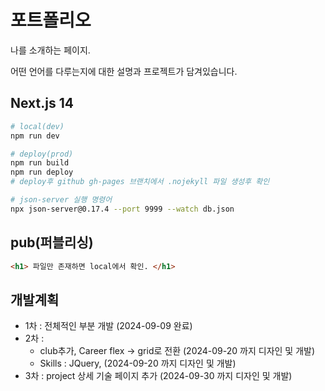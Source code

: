 # 포트폴리오

나를 소개하는 페이지.

어떤 언어를 다루는지에 대한 설명과 프로젝트가 담겨있습니다.

## Next.js 14
```bash
# local(dev)
npm run dev

# deploy(prod)
npm run build
npm run deploy
# deploy후 github gh-pages 브랜치에서 .nojekyll 파일 생성후 확인

# json-server 실행 명령어
npx json-server@0.17.4 --port 9999 --watch db.json
```

## pub(퍼블리싱)
```html
<h1> 파일만 존재하면 local에서 확인. </h1>
```

## 개발계획
- 1차 : 전체적인 부분 개발 (2024-09-09 완료)
- 2차 : 
    - club추가, Career flex -> grid로 전환 (2024-09-20 까지 디자인 및 개발)
    - Skills : JQuery,  (2024-09-20 까지 디자인 및 개발)
- 3차 : project 상세 기술 페이지 추가 (2024-09-30 까지 디자인 및 개발)